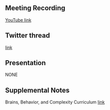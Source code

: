 ## Meeting Recording

[YouTube link](https://www.youtube.com/watch?v=YYXj8JlkEUw)

## Twitter thread

[link](https://twitter.com/Orthogonal_Lab/status/1411383843576242188)

## Presentation

NONE   

## Supplemental Notes

Brains, Behavior, and Complexity Curriculum [link](https://representational-brains-phenotypes.weebly.com/brains-behavior-and-complexity-curriculum.html)
